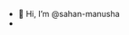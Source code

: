 - 👋 Hi, I’m @sahan-manusha
- 
<!---
sahan-manusha/sahan-manusha is a ✨ special ✨ repository because its `README.md` (this file) appears on your GitHub profile.
You can click the Preview link to take a look at your changes.
--->

